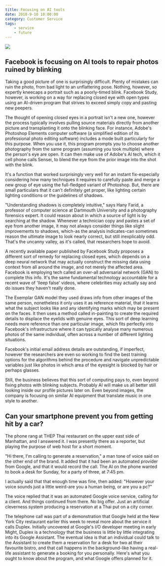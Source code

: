 ```yaml
---
title: Focusing on AI tools
date: 2018-9-10 10:00:00
category: Customer Service
tags:
	- service
	- future
---
```


![](/images/4.jpg)

## Facebook is focusing on AI tools to repair photos ruined by blinking

Taking a good picture of one is surprisingly difficult. Plenty of mistakes can ruin the photo, from bad light to an unflattering pose. Nothing, however, so expertly kneecaps a portrait such as a poorly-timed blink. Facebook Study, however, is working on a way for replacing closed eye with open types using an AI-driven program that strives to exceed simply copy and pasting new peepers.

The thought of opening closed eyes in a portrait isn't a new one, however the process typically involves pulling source materials directly from another picture and transplanting it onto the blinking face. For instance, Adobe's Photoshop Elements computer software (a simplified edition of its professional photo editing software) includes a mode built particularly for this purpose. When you use it, this program prompts you to choose another photography from the same program (assuming you took multiple) where the person's eye are open. It can then make use of Adobe's AI tech, which it cell phone calls Sensei, to blend the eye from the prior image into the shot with the blink.

<!-- more -->

It's a function that worked surprisingly very well for an instant fix-especially considering how many techniques it requires to carefully paste and merge a new group of eye using the full-fledged variant of Photoshop. But, there are small particulars that it can't definitely get proper, like lighting certain lighting conditions or the guidelines of shadows.

"Understanding shadows is completely intuitive," says Hany Farid, a professor of computer science at Dartmouth University and a photography forensics expert. It could reason about in which a source of light is by searching at the shadow. Whenever a technician copy and pastes a set of eye from another image, it may not always consider things like slight improvements to shadows, which-as the analysis indicates-can sometimes reason the ultimate image to look nearly correct, but still inexplicably odd. That's the uncanny valley, as it's called, that researchers hope to avoid.

A recently available paper published by Facebook Study proposes a different sort of remedy for replacing closed eyes, which depends on a deep neural network that may actually construct the missing data using context from all around the image, and not merely the affected area. Facebook is employing tech called an over-all adversarial network (GAN) to complete this info. It's the same fundamental technology accountable for a recent wave of 'lleep false' videos, where celebrities may actually say and do issues they haven't really done.

The Exemplar GAN model they used draws info from other images of the same person, nonetheless it only uses it as reference material, that it learns what the subject looks like and any identifying marks which may be present on the faces. It then uses a method called in-painting to create the required details to displace the eyelids with genuine eyes. This sort of deep learning needs more reference than one particular image, which fits perfectly into Facebook's infrastructure where it can typically analyse many numerous photos of the same individual, often across a number of different lighting situations.

Facebook's initial email address details are outstanding, if imperfect, however the researchers are even so working to find the best training options for the algorithms behind the procedure and navigate unpredictable variables just like photos in which area of the eyesight is blocked by hair or perhaps glasses.

Still, the business believes that this sort of computing pays to, even beyond fixing photos with blinking subjects. Probably AI will make us all better still looking inside our profile pictures later on. Even beyond images, the company is focusing on similar AI equipment that translate music in one style to another.

## Can your smartphone prevent you from getting hit by a car?

The phone rang at THEP Thai restaurant on the upper east side of Manhattan, and I answered it. I was presently there as a reporter, but playing the purpose of web host for a short moment.

"Hi there, I'm calling to generate a reservation," a man tone of voice said on the other end of the brand. It added that it had been an automated provider from Google, and that it would record the call. The AI on the phone wanted to book a desk for Sunday, for a party of three, at 7:45 pm.

I actually said that that enough time was fine, then added: "However your voice sounds just a little weird-are you a human being, or are you a pc?"

The voice replied that it was an automated Google voice service, calling for a client. And things continued from there. No big offer. Just an artificial cleverness system producing a reservation at a Thai put on a city corner.

The telephone call was part of a demonstration that Google held at the New York City restaurant earlier this week to reveal more about the service it calls Duplex. Initially uncovered at Google's I/O developer meeting in early Might, Duplex is a technology that the business is little by little integrating into its Google Assistant. The eventual idea is that an individual could talk to the Assistant to create them a reservation for a desk for two at their favourite bistro, and that call happens in the background-like having a real-life assistant to generate a booking for you personally. Here's what you ought to know about the program, and what Google offers planned for it.